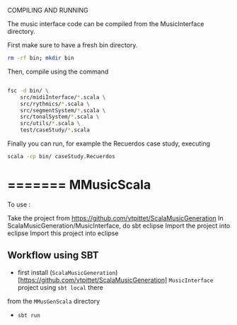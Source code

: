 COMPILING AND RUNNING



The music interface code can be compiled from the MusicInterface directory.

First make sure to have a fresh bin directory.

```bash
rm -rf bin; mkdir bin
```

Then, compile using the command

```bash

fsc -d bin/ \
    src/midiInterface/*.scala \
    src/rythmics/*.scala \
    src/segmentSystem/*.scala \
    src/tonalSystem/*.scala \
    src/utils/*.scala \
    test/caseStudy/*.scala
```
Finally you can run, for example the Recuerdos case study, executing
```bash
scala -cp bin/ caseStudy.Recuerdos
```
=======
MMusicScala
===========

To use :

Take the project from https://github.com/vtpittet/ScalaMusicGeneration
In ScalaMusicGeneration/MusicInterface, do sbt eclipse
Import the project into eclipse
Import this project into eclipse

## Workflow using SBT

* first install (`ScalaMusicGeneration`)[https://github.com/vtpittet/ScalaMusicGeneration] `MusicInterface` project using `sbt local` there

from the `MMusGenScala` directory

* `sbt run`
